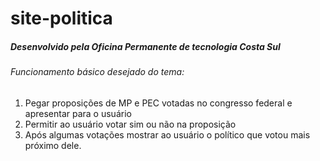 # site-politica

##### Desenvolvido pela **Oficina Permanente de tecnologia Costa Sul**

###### Funcionamento básico desejado do tema:
1. Pegar proposições de MP e PEC votadas no congresso federal e apresentar para o usuário
2. Permitir ao usuário votar sim ou não na proposição
3. Após algumas votações mostrar ao usuário o político que votou mais próximo dele.

